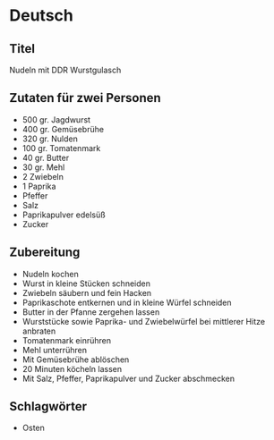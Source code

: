 # Deutsch

## Titel

Nudeln mit DDR Wurstgulasch

## Zutaten für zwei Personen

* 500 gr. Jagdwurst
* 400 gr. Gemüsebrühe
* 320 gr. Nulden
* 100 gr. Tomatenmark
* 40 gr. Butter
* 30 gr. Mehl
* 2 Zwiebeln
* 1 Paprika
* Pfeffer
* Salz
* Paprikapulver edelsüß
* Zucker

## Zubereitung

* Nudeln kochen
* Wurst in kleine Stücken schneiden
* Zwiebeln säubern und fein Hacken
* Paprikaschote entkernen und in kleine Würfel schneiden
* Butter in der Pfanne zergehen lassen
* Wurststücke sowie Paprika- und Zwiebelwürfel bei mittlerer Hitze anbraten
* Tomatenmark einrühren
* Mehl unterrühren
* Mit Gemüsebrühe ablöschen
* 20 Minuten köcheln lassen
* Mit Salz, Pfeffer, Paprikapulver und Zucker abschmecken

## Schlagwörter

* Osten
